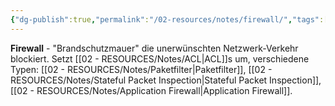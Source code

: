 ```yaml
---
{"dg-publish":true,"permalink":"/02-resources/notes/firewall/","tags":["sicherheit/schutz","informatik/netzwerk/filter","it-sicherheit"],"noteIcon":"","updated":"2025-09-10T16:35:17.548+02:00"}
---
```



**Firewall** - "Brandschutzmauer" die unerwünschten Netzwerk-Verkehr blockiert.
Setzt [[02 - RESOURCES/Notes/ACL\|ACL]]s um, verschiedene Typen: [[02 - RESOURCES/Notes/Paketfilter\|Paketfilter]], [[02 - RESOURCES/Notes/Stateful Packet Inspection\|Stateful Packet Inspection]], [[02 - RESOURCES/Notes/Application Firewall\|Application Firewall]].